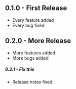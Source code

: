 ## 0.1.0 - First Release
* Every feature added
* Every bug fixed

## 0.2.0 - More Release
* More features added
* More bugs added

##### 0.2.1 - Fix this
* Release notes fixed
